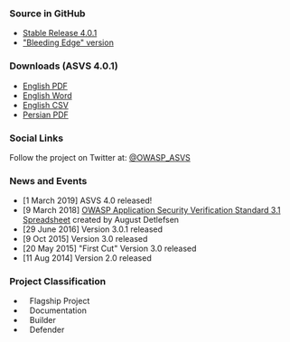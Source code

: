 ### Source in GitHub
* [Stable Release 4.0.1](https://github.com/OWASP/ASVS/tree/v4.0.1)
* ["Bleeding Edge" version](https://github.com/OWASP/ASVS/tree/master)

### Downloads (ASVS 4.0.1)
* [English PDF](https://github.com/OWASP/ASVS/raw/master/4.0/OWASP%20Application%20Security%20Verification%20Standard%204.0-en.pdf)
* [English Word](https://github.com/OWASP/ASVS/raw/master/4.0/OWASP%20Application%20Security%20Verification%20Standard%204.0-en.docx)
* [English CSV](https://github.com/OWASP/ASVS/raw/master/4.0/OWASP%20Application%20Security%20Verification%20Standard%204.0-en.csv)
* [Persian PDF](https://github.com/OWASP/ASVS/raw/master/4.0/OWASP%20Application%20Security%20Verification%20Standard%204.0-fa.pdf)

### Social Links

Follow the project on Twitter at: [@OWASP_ASVS](https://twitter.com/OWASP_ASVS)

### News and Events

* [1 March 2019] ASVS 4.0 released!
* [9 March 2018] [OWASP Application Security Verification Standard 3.1 Spreadsheet](https://docs.google.com/spreadsheets/d/1ic7gsib--Cn4ujrA8rhvzuUmMFpQ2Jkl96SZDCEtqJg/edit?ts=5a6bafe1#gid=950526877) created by August Detlefsen
* [29 June 2016] Version 3.0.1 released
* [9 Oct 2015] Version 3.0 released
* [20 May 2015] "First Cut" Version 3.0 released
* [11 Aug 2014] Version 2.0 released


### Project Classification
* <i class="fas fa-flag" style="font-size: 1.2em; color:#2ADA08;"></i><span style="font-size:1.0em;padding-left:12px;">Flagship Project</span>
* <i class="fas fa-book" style="font-size: 1.2em; color:#233e81;"></i><span style="font-size:1.0em;padding-left:12px;">Documentation</span>
* <i class="fas fa-toolbox" style="font-size: 1.2em; color:#233e81;"></i><span style="font-size:1.0em;padding-left:12px;">Builder</span> 
* <i class="fas fa-shield-alt" style="font-size: 1.2em; color:#233e81;"></i><span style="font-size:1.0em;padding-left:12px;">Defender</span>

<!--### Project Information
* Project Level
* Project Type
* Version, etc

### Downloads or Social Links
* [Download](#)
* [Social Link](#)

### Code Repository
* [repo](#)-->
